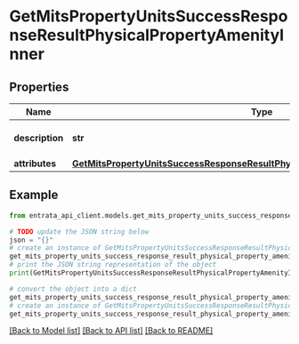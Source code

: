 # GetMitsPropertyUnitsSuccessResponseResultPhysicalPropertyAmenityInner


## Properties

Name | Type | Description | Notes
------------ | ------------- | ------------- | -------------
**description** | **str** | Description of the amenity | [optional] 
**attributes** | [**GetMitsPropertyUnitsSuccessResponseResultPhysicalPropertyAmenityInnerAttributes**](GetMitsPropertyUnitsSuccessResponseResultPhysicalPropertyAmenityInnerAttributes.md) |  | [optional] 

## Example

```python
from entrata_api_client.models.get_mits_property_units_success_response_result_physical_property_amenity_inner import GetMitsPropertyUnitsSuccessResponseResultPhysicalPropertyAmenityInner

# TODO update the JSON string below
json = "{}"
# create an instance of GetMitsPropertyUnitsSuccessResponseResultPhysicalPropertyAmenityInner from a JSON string
get_mits_property_units_success_response_result_physical_property_amenity_inner_instance = GetMitsPropertyUnitsSuccessResponseResultPhysicalPropertyAmenityInner.from_json(json)
# print the JSON string representation of the object
print(GetMitsPropertyUnitsSuccessResponseResultPhysicalPropertyAmenityInner.to_json())

# convert the object into a dict
get_mits_property_units_success_response_result_physical_property_amenity_inner_dict = get_mits_property_units_success_response_result_physical_property_amenity_inner_instance.to_dict()
# create an instance of GetMitsPropertyUnitsSuccessResponseResultPhysicalPropertyAmenityInner from a dict
get_mits_property_units_success_response_result_physical_property_amenity_inner_from_dict = GetMitsPropertyUnitsSuccessResponseResultPhysicalPropertyAmenityInner.from_dict(get_mits_property_units_success_response_result_physical_property_amenity_inner_dict)
```
[[Back to Model list]](../README.md#documentation-for-models) [[Back to API list]](../README.md#documentation-for-api-endpoints) [[Back to README]](../README.md)


